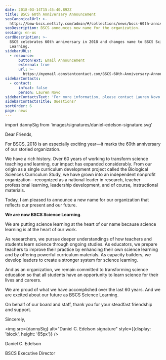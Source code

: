 ```yaml
---
date: 2018-03-14T15:45:40.892Z
title: BSCS 60th Anniversary Announcement
seoCanonicalUrl: >-
  https://bmw-bscs.netlify.com/admin/#/collections/news/bscs-60th-anniversary-announcement
seoDescription: BSCS announces new name for the organization.
seoLang: en-us
cardDescription: >-
  BSCS celebrates 60th anniversary in 2018 and changes name to BSCS Science
  Learning.
sidebarURLs:
  - resource:
      buttonText: Email Announcement
      external: true
      url: >-
        https://myemail.constantcontact.com/BSCS-60th-Anniversary-Announcement.html?soid=1126116988583&aid=StYqO0SJr-Y
sidebarContacts:
  - contact:
      infoat: false
      person: Lauren Novo
sidebarContactsText: 'For more information, please contact Lauren Novo.'
sidebarContactsTitle: Questions?
sortOrder: 6
page: news
---
```

import dannySig from 'images/signatures/daniel-edelson-signature.svg'

Dear Friends,

For BSCS, 2018 is an especially exciting year—it marks the 60th anniversary of our storied organization.

We have a rich history. Over 60 years of working to transform science teaching and learning, our impact has expanded considerably. From our origin as a single curriculum development project called the Biological Sciences Curriculum Study, we have grown into an independent nonprofit organization—recognized as a national leader in research, teacher professional learning, leadership development, and of course, instructional materials.

Today, I am pleased to announce a new name for our organization that reflects our present and our future.

**We are now BSCS Science Learning**.

We are putting science learning at the heart of our name because science learning is at the heart of our work.

As researchers, we pursue deeper understandings of how teachers and students learn science through ongoing studies. As educators, we prepare teachers to improve their practice by enhancing their own science learning and by offering powerful curriculum materials. As capacity builders, we develop leaders to create a stronger system for science learning.

And as an organization, we remain committed to transforming science education so that all students have an opportunity to learn science for their lives and careers.

We are proud of what we have accomplished over the last 60 years. And we are excited about our future as BSCS Science Learning.

On behalf of our board and staff, thank you for your steadfast friendship and support.

Sincerely,

<img src={dannySig} alt="Daniel C. Edelson signature" style={{display: 'block', height: '65px'}} />

Daniel C. Edelson

BSCS Executive Director


 

